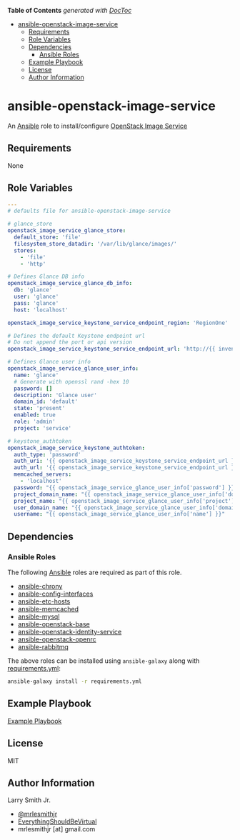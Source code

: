 <!-- START doctoc generated TOC please keep comment here to allow auto update -->
<!-- DON'T EDIT THIS SECTION, INSTEAD RE-RUN doctoc TO UPDATE -->
**Table of Contents**  *generated with [DocToc](https://github.com/thlorenz/doctoc)*

- [ansible-openstack-image-service](#ansible-openstack-image-service)
  - [Requirements](#requirements)
  - [Role Variables](#role-variables)
  - [Dependencies](#dependencies)
    - [Ansible Roles](#ansible-roles)
  - [Example Playbook](#example-playbook)
  - [License](#license)
  - [Author Information](#author-information)

<!-- END doctoc generated TOC please keep comment here to allow auto update -->

# ansible-openstack-image-service

An [Ansible](https://www.ansible.com) role to install/configure [OpenStack Image Service](https://docs.openstack.org/ocata/install-guide-ubuntu/common/get-started-image-service.html)

## Requirements

None

## Role Variables

```yaml
---
# defaults file for ansible-openstack-image-service

# glance_store
openstack_image_service_glance_store:
  default_store: 'file'
  filesystem_store_datadir: '/var/lib/glance/images/'
  stores:
    - 'file'
    - 'http'

# Defines Glance DB info
openstack_image_service_glance_db_info:
  db: 'glance'
  user: 'glance'
  pass: 'glance'
  host: 'localhost'

openstack_image_service_keystone_service_endpoint_region: 'RegionOne'

# Defines the default Keystone endpoint url
# Do not append the port or api version
openstack_image_service_keystone_service_endpoint_url: 'http://{{ inventory_hostname }}'

# Defines Glance user info
openstack_image_service_glance_user_info:
  name: 'glance'
  # Generate with openssl rand -hex 10
  password: []
  description: 'Glance user'
  domain_id: 'default'
  state: 'present'
  enabled: true
  role: 'admin'
  project: 'service'

# keystone_authtoken
openstack_image_service_keystone_authtoken:
  auth_type: 'password'
  auth_uri: '{{ openstack_image_service_keystone_service_endpoint_url }}:5000'
  auth_url: '{{ openstack_image_service_keystone_service_endpoint_url }}:35357'
  memcached_servers:
    - 'localhost'
  password: "{{ openstack_image_service_glance_user_info['password'] }}"
  project_domain_name: "{{ openstack_image_service_glance_user_info['domain_id'] }}"
  project_name: "{{ openstack_image_service_glance_user_info['project'] }}"
  user_domain_name: "{{ openstack_image_service_glance_user_info['domain_id'] }}"
  username: "{{ openstack_image_service_glance_user_info['name'] }}"
```

## Dependencies

### Ansible Roles

The following [Ansible](https://www.ansible.com) roles are required as part of
this role.

-   [ansible-chrony](https://github.com/mrlesmithjr/ansible-chrony)
-   [ansible-config-interfaces](https://github.com/mrlesmithjr/ansible-config-interfaces)
-   [ansible-etc-hosts](https://github.com/mrlesmithjr/ansible-etc-hosts)
-   [ansible-memcached](https://github.com/mrlesmithjr/ansible-memcached)
-   [ansible-mysql](https://github.com/mrlesmithjr/ansible-mysql)
-   [ansible-openstack-base](https://github.com/mrlesmithjr/ansible-openstack-base)
-   [ansible-openstack-identity-service](https://github.com/mrlesmithjr/ansible-openstack-identity-service)
-   [ansible-openstack-openrc](https://github.com/mrlesmithjr/ansible-openstack-openrc)
-   [ansible-rabbitmq](https://github.com/mrlesmithjr/ansible-rabbitmq)

The above roles can be installed using `ansible-galaxy` along with [requirements.yml](./requirements.yml):

```bash
ansible-galaxy install -r requirements.yml
```

## Example Playbook

[Example Playbook](./playbook.yml)

## License

MIT

## Author Information

Larry Smith Jr.

-   [@mrlesmithjr](https://www.twitter.com/mrlesmithjr)
-   [EverythingShouldBeVirtual](http://www.everythingshouldbevirtual.com)
-   mrlesmithjr [at] gmail.com
